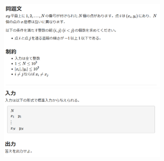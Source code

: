 ![question](https://github.com/kimura-12/AtCoder_Training/blob/master/AtCoder_Beginner_Contest/ABC187/B.Gentle_Pairs/question1.png)![question](https://github.com/kimura-12/AtCoder_Training/blob/master/AtCoder_Beginner_Contest/ABC187/B.Gentle_Pairs/question2.png)